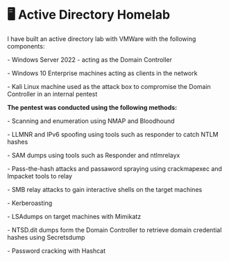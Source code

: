 # 🖥️ Active Directory Homelab
  <p>I have built an active directory lab with VMWare with the following components:</p>
        <p> - Windows Server 2022 - acting as the Domain Controller</p>
        <p> - Windows 10 Enterprise machines acting as clients in the network</p>
        <p> - Kali Linux machine used as the attack box to compromise the Domain Controller in an internal pentest</p>
  <b> The pentest was conducted using the following methods:</b>
        <p> - Scanning and enumeration using NMAP and Bloodhound</p>
        <p> - LLMNR and IPv6 spoofing using tools such as responder to catch NTLM hashes</p>
        <p> - SAM dumps using tools such as Responder and ntlmrelayx</p>
        <p> - Pass-the-hash attacks and passaword spraying using crackmapexec and Impacket tools to relay </p>
        <p> - SMB relay attacks to gain interactive shells on the target machines </p>
        <p> - Kerberoasting</p>
        <p> - LSAdumps on target machines with Mimikatz</p>
        <p> - NTSD.dit dumps form the Domain Controller to retrieve domain credential hashes using Secretsdump</p>
        <p> - Password cracking with Hashcat</p>
